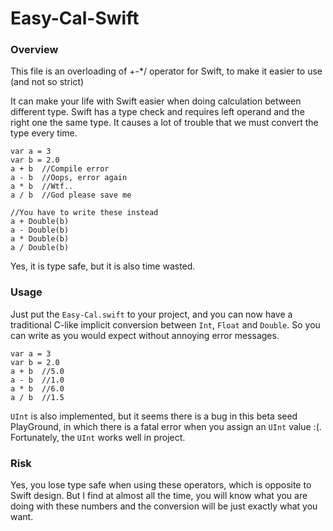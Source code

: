 Easy-Cal-Swift
==============

### Overview

This file is an overloading of +-*/ operator for Swift, to make it easier to use (and not so strict)

It can make your life with Swift easier when doing calculation between different type. Swift has a type check and requires left operand and the right one the same type. It causes a lot of trouble that we must convert the type every time.

```
var a = 3
var b = 2.0
a + b  //Compile error
a - b  //Oops, error again
a * b  //Wtf..
a / b  //God please save me

//You have to write these instead
a + Double(b)
a - Double(b)
a * Double(b)
a / Double(b)
```

Yes, it is type safe, but it is also time wasted.

### Usage

Just put the `Easy-Cal.swift` to your project, and you can now have a traditional C-like implicit conversion between `Int`, `Float` and `Double`. So you can write as you would expect without annoying   error messages.

```
var a = 3
var b = 2.0
a + b  //5.0
a - b  //1.0
a * b  //6.0
a / b  //1.5
```

`UInt` is also implemented, but it seems there is a bug in this beta seed PlayGround, in which there is a fatal error when you assign an `UInt` value :(. Fortunately, the `UInt` works well in project.

### Risk
Yes, you lose type safe when using these operators, which is opposite to Swift design. But I find at almost all the time, you will know what you are doing with these numbers and the conversion will be just exactly what you want.
